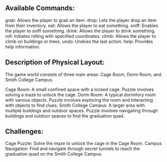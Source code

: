 ## Available Commands: 

grab: Allows the player to grab an item.
drop: Lets the player drop an item from their inventory.
eat: Allows the player to eat something.
sniff: Enables the player to sniff something.
drink: Allows the player to drink something.
roll: Initiates rolling with specified coordinates.
climb: Allows the player to climb on buildings or trees.
undo: Undoes the last action.
help: Provides help information.


## Description of Physical Layout: 

The game world consists of three main areas: Cage Room, Dorm Room, and Smith College Campus.

Cage Room:
A small confined space with a locked cage.
Puzzle involves solving a maze to unlock the cage.
Dorm Room:
A typical dormitory room with various objects.
Puzzle involves exploring the room and interacting with objects to find clues.
Smith College Campus:
A larger area with multiple buildings and outdoor spaces.
Puzzle involves navigating through buildings and outdoor spaces to find the graduation quad.

## Challenges:
Cage Puzzle: Solve the maze to unlock the cage in the Cage Room.
Campus Navigation: Find and navigate through secret tunnels to reach the graduation quad on the Smith College Campus.